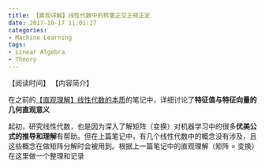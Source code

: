 ```yaml
---
title: 【直观详解】线性代数中的转置正交正规正定
date: 2017-10-17 11:01:27
categories:
- Machine Learning
tags:
- Linear Algebra
- Theory
---
```


【阅读时间】
【内容简介】
<!-- more -->

在之前的[【直观理解】线性代数的本质](https://charlesliuyx.github.io/2017/10/06/%E3%80%90%E7%9B%B4%E8%A7%82%E8%AF%A6%E8%A7%A3%E3%80%91%E7%BA%BF%E6%80%A7%E4%BB%A3%E6%95%B0%E7%9A%84%E6%9C%AC%E8%B4%A8/)的笔记中，详细讨论了**特征值与特征向量的几何直观意义**

起初，研究线性代数，也是因为深入了解矩阵（变换）对机器学习中的很多**优美公式的推导和理解**有帮助。但在上篇笔记中，有几个线性代数中的概念没有涉及，且这些概念在做矩阵分解时会被用到。根据上一篇笔记中的直观理解（矩阵 = 变换）在这里做一个整理和记录
